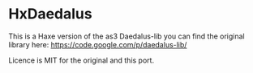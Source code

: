 HxDaedalus
==========

This is a Haxe version of the as3 Daedalus-lib you can find the original library here:
https://code.google.com/p/daedalus-lib/

Licence is MIT for the original and this port.


